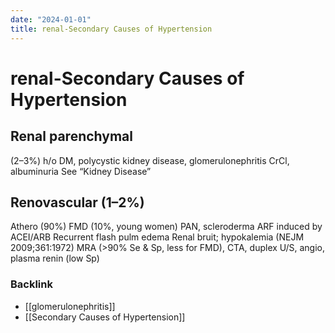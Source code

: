 ```yaml
---
date: "2024-01-01"
title: renal-Secondary Causes of Hypertension
---
```


# renal-Secondary Causes of Hypertension


## Renal parenchymal
(2–3%)
h/o DM, polycystic kidney disease, glomerulonephritis
CrCl, albuminuria
See “Kidney Disease”
## Renovascular (1–2%)
Athero (90%)
FMD (10%, young women)
PAN, scleroderma
ARF induced by ACEI/ARB
Recurrent flash pulm edema
Renal bruit; hypokalemia
(NEJM 2009;361:1972)
MRA (>90% Se & Sp, less for FMD), CTA, duplex U/S, angio,
plasma renin (low Sp)


### Backlink

- [[glomerulonephritis]] 
- [[Secondary Causes of Hypertension]] 
